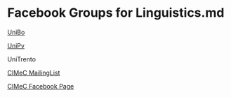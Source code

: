 # Facebook Groups for Linguistics.md

[UniBo](https://www.facebook.com/groups/linguistica.unibo/?ref=share)

[UniPv](https://www.facebook.com/groups/251278298330026/?ref=share)

UniTrento

[CIMeC MailingList](https://cimec.ali.mk/)

[CIMeC Facebook Page](https://www.facebook.com/cimec.unitrento)

